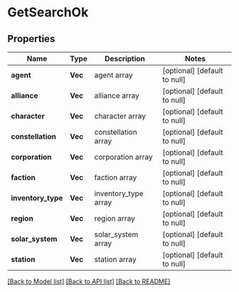 # GetSearchOk

## Properties
Name | Type | Description | Notes
------------ | ------------- | ------------- | -------------
**agent** | **Vec<i32>** | agent array | [optional] [default to null]
**alliance** | **Vec<i32>** | alliance array | [optional] [default to null]
**character** | **Vec<i32>** | character array | [optional] [default to null]
**constellation** | **Vec<i32>** | constellation array | [optional] [default to null]
**corporation** | **Vec<i32>** | corporation array | [optional] [default to null]
**faction** | **Vec<i32>** | faction array | [optional] [default to null]
**inventory_type** | **Vec<i32>** | inventory_type array | [optional] [default to null]
**region** | **Vec<i32>** | region array | [optional] [default to null]
**solar_system** | **Vec<i32>** | solar_system array | [optional] [default to null]
**station** | **Vec<i32>** | station array | [optional] [default to null]

[[Back to Model list]](../README.md#documentation-for-models) [[Back to API list]](../README.md#documentation-for-api-endpoints) [[Back to README]](../README.md)


